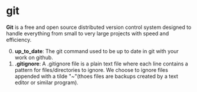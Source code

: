 # git
**Git** is a free and open source distributed version control system designed to handle everything from small to very large projects with speed and efficiency.

0. **up_to_date**: The git command used to be up to date in git with your work on github.
1. **.gitignore**: A .gitignore file is a plain text file where each line contains a pattern for files/directories to ignore.
We choose to ignore files appended with a tilde "~"(thoes files are backups created by a text editor or similar program).
